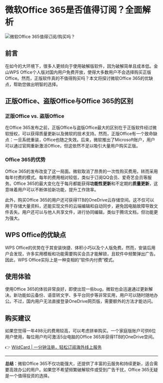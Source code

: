 # 微软Office 365是否值得订阅？全面解析

![微软Office 365值得订阅/购买吗？](https://bbtdd.com/img/38627649.webp)

## 前言

在如今的大环境下，很多人更倾向于使用破解版软件，因为破解简单且成本低。金山WPS Office个人版对国内用户免费开放，使得大多数用户不会选择购买正版Office。然而，正版软件真的不值得购买吗？本文将探讨微软Office 365的优缺点，帮助您做出明智的选择。

## 正版Office、盗版Office与Office 365的区别

### 正版Office vs. 盗版Office

在Office 365发布之前，正版Office与盗版Office最大的区别在于正版软件经过微软授权，可以获得质量更新以及微软的技术支持。然而，正版Office有一个致命缺点：一旦系统重装，Office也随之失效。后来，微软推出了Microsoft账户，用户可以通过官网重新激活Office，但这依然不足以吸引大量用户购买正版。

### Office 365的优势

Office 365的发布改变了这一局面。微软取消了昂贵的一次性购买费用，转而采用每年付费的模式。每年的费用相对较低，类似于订阅QQ会员、爱奇艺会员等服务。Office 365的最大变化在于每月都能获得**功能性更新**和不定期的**质量更新**，这意味着用户可以不断体验新功能，提升工作效率。

此外，购买Office 365的用户还可获得1TB的OneDrive云存储空间。这不仅可以用于存储大量资料，还能实现文件的云端编辑和自动同步，避免因电脑故障导致文件丢失。用户还可以与他人共享文件，进行协同编辑，类似于腾讯文档，但功能更为强大。

## WPS Office的优缺点

WPS Office的优势在于其安装快捷、体积小巧以及个人版免费。然而，安装后用户会发现，许多实用模板和功能需要购买会员才能解锁，且软件中频繁弹出广告。因此，WPS Office实际上是一种变相的“软件内付费”模式。

## 使用体验

使用Office 365的体验非常良好，即使出现一些bug，微软也会迅速通过更新解决。新功能如云备份、语音转文字、多平台同步等非常实用，用户可以随时随地办公。不过，国内用户无法直接登录OneDrive网页版，需要额外的方法才能访问。

## 购买建议

如果您觉得一年498元的费用较高，可以考虑拼单购买。一个家庭版账户可供6位用户使用，每位用户均可激活5台电脑的Office 365并获得1TB的OneDrive空间。

👉 [WildCard | 一分钟注册，轻松订阅海外线上服务](https://bbtdd.com/WildCard)

---

**总结**：微软Office 365不仅功能强大，还提供了丰富的云服务和持续更新，适合需要高效办公的用户。如果您不希望频繁破解软件或受到广告干扰，Office 365无疑是一个值得投资的选择。